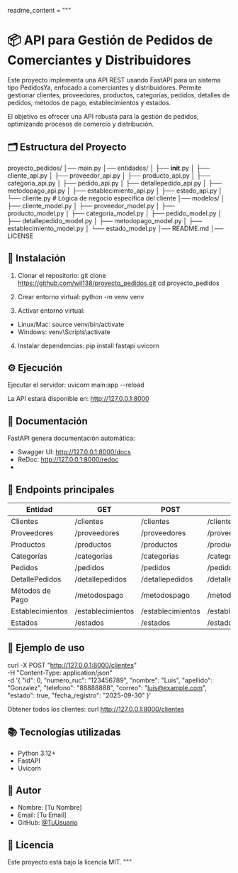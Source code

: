 
readme_content = """
# 📦 API para Gestión de Pedidos de Comerciantes y Distribuidores

Este proyecto implementa una API REST usando FastAPI para un sistema tipo PedidosYa,
enfocado a comerciantes y distribuidores.
Permite gestionar clientes, proveedores, productos, categorías, pedidos,
detalles de pedidos, métodos de pago, establecimientos y estados.

El objetivo es ofrecer una API robusta para la gestión de pedidos,
optimizando procesos de comercio y distribución.

## 🗂 Estructura del Proyecto

proyecto_pedidos/
│── main.py
│── entidades/
│   ├── __init__.py
│   ├── cliente_api.py
│   ├── proveedor_api.py
│   ├── producto_api.py
│   ├── categoria_api.py
│   ├── pedido_api.py
│   ├── detallepedido_api.py
│   ├── metodopago_api.py
│   ├── establecimiento_api.py
│   ├── estado_api.py
│   └── cliente.py              # Lógica de negocio específica del cliente
│── modelos/
│   ├── cliente_model.py
│   ├── proveedor_model.py
│   ├── producto_model.py
│   ├── categoria_model.py
│   ├── pedido_model.py
│   ├── detallepedido_model.py
│   ├── metodopago_model.py
│   ├── establecimiento_model.py
│   └── estado_model.py
│── README.md
│── LICENSE

## 🚀 Instalación

1. Clonar el repositorio:
git clone https://github.com/wil138/proyecto_pedidos.git
cd proyecto_pedidos

2. Crear entorno virtual:
python -m venv venv

3. Activar entorno virtual:
- Linux/Mac: source venv/bin/activate
- Windows: venv\\Scripts\\activate

4. Instalar dependencias:
pip install fastapi uvicorn

## ⚙️ Ejecución

Ejecutar el servidor:
uvicorn main:app --reload

La API estará disponible en:
http://127.0.0.1:8000

## 📜 Documentación

FastAPI genera documentación automática:
- Swagger UI: http://127.0.0.1:8000/docs
- ReDoc: http://127.0.0.1:8000/redoc
- 
## 📌 Endpoints principales

| Entidad          | GET               | POST              | PUT                    | DELETE                 |
| ---------------- | ----------------- | ----------------- | ---------------------- | ---------------------- |
| Clientes         | /clientes         | /clientes         | /clientes/{id}         | /clientes/{id}         |
| Proveedores      | /proveedores      | /proveedores      | /proveedores/{id}      | /proveedores/{id}      |
| Productos        | /productos        | /productos        | /productos/{id}        | /productos/{id}        |
| Categorías       | /categorias       | /categorias       | /categorias/{id}       | /categorias/{id}       |
| Pedidos          | /pedidos          | /pedidos          | /pedidos/{id}          | /pedidos/{id}          |
| DetallePedidos   | /detallepedidos   | /detallepedidos   | /detallepedidos/{id}   | /detallepedidos/{id}   |
| Métodos de Pago  | /metodospago      | /metodospago      | /metodospago/{id}      | /metodospago/{id}      |
| Establecimientos | /establecimientos | /establecimientos | /establecimientos/{id} | /establecimientos/{id} |
| Estados          | /estados          | /estados          | /estados/{id}          | /estados/{id}          |

## 📌 Ejemplo de uso

curl -X POST "http://127.0.0.1:8000/clientes" \
-H "Content-Type: application/json" \
-d '{
    "id": 0,
    "numero_ruc": "123456789",
    "nombre": "Luis",
    "apellido": "Gonzalez",
    "telefono": "88888888",
    "correo": "luis@example.com",
    "estado": true,
    "fecha_registro": "2025-09-30"
}'

Obtener todos los clientes:
curl http://127.0.0.1:8000/clientes

## 📚 Tecnologías utilizadas

- Python 3.12+
- FastAPI
- Uvicorn

## 👤 Autor

- Nombre: [Tu Nombre]
- Email: [Tu Email]
- GitHub: [@TuUsuario](https://github.com/TuUsuario)

## 📜 Licencia

Este proyecto está bajo la licencia MIT.
"""


